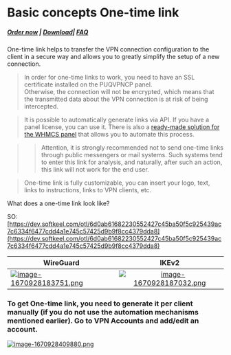 # Basic concepts One-time link

##### [Order now](https://puqcloud.com/index.php?rp=/store/puqvpn) | [Download](https://download.puqcloud.com/cp/puqvpncp/)| [FAQ](https://faq.puqcloud.com)

One-time link helps to transfer the VPN connection configuration to the client in a secure way and allows you to greatly simplify the setup of a new connection.

>In order for one-time links to work, you need to have an SSL certificate installed on the PUQVPNCP panel.  
Otherwise, the connection will not be encrypted, which means that the transmitted data about the VPN connection is at risk of being intercepted.

>It is possible to automatically generate links via API. If you have a panel license, you can use it. There is also a [ready-made solution for the WHMCS panel](https://doc.puq.info/books/wireguard-business-vpn-whmcs-module "WireGuard Business-VPN WHMCS module") that allows you to automate this process.

>>Attention, it is strongly recommended not to send one-time links through public messengers or mail systems. Such systems tend to enter this link for analysis, and naturally, after such an action, this link will not work for the end user.

>One-time link is fully customizable, you can insert your logo, text, links to instructions, links to VPN clients, etc.

What does a one-time link look like?

SO: [https://dev.softkeel.com/otl/6d0ab61682230552427c45ba50f5c925439ac7c6334f6477cdd4a1e745c57425d9b9f8cc4379dda8](https://dev.softkeel.com/otl/6d0ab61682230552427c45ba50f5c925439ac7c6334f6477cdd4a1e745c57425d9b9f8cc4379dda8)

| WireGuard       | IKEv2                |
| ------------- |:------------------:|
| [![image-1670928183751.png](https://doc.puq.info/uploads/images/gallery/2022-12/scaled-1680-/image-1670928183751.png)](https://doc.puq.info/uploads/images/gallery/2022-12/image-1670928183751.png)| [![image-1670928187032.png](https://doc.puq.info/uploads/images/gallery/2022-12/scaled-1680-/image-1670928187032.png)](https://doc.puq.info/uploads/images/gallery/2022-12/image-1670928187032.png)|

###  

### To get One-time link, you need to generate it per client manually (if you do not use the automation mechanisms mentioned earlier). Go to VPN Accounts and add/edit an account. 

[![image-1670928409880.png](https://doc.puq.info/uploads/images/gallery/2022-12/scaled-1680-/image-1670928409880.png)](https://doc.puq.info/uploads/images/gallery/2022-12/image-1670928409880.png)
